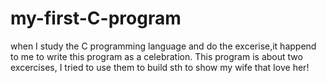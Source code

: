 # my-first-C-program
when I study the C programming language and do the excerise,it happend to me to write this program as a celebration. This program is about two excercises, I tried to use them to build sth to show my wife that Iove her!
